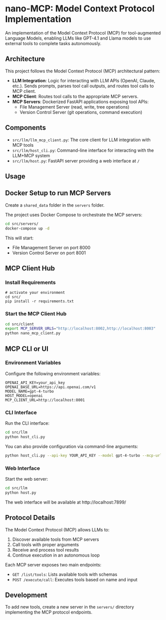 # nano-MCP: Model Context Protocol Implementation

An implementation of the Model Context Protocol (MCP) for tool-augmented Language Models, enabling LLMs like GPT-4.1 and Llama models to use external tools to complete tasks autonomously.

## Architecture

This project follows the Model Context Protocol (MCP) architectural pattern:

- **LLM Integration**: Logic for interacting with LLM APIs (OpenAI, Claude, etc.). Sends prompts, parses tool call outputs, and routes tool calls to MCP client.
- **MCP Client**: Routes tool calls to the appropriate MCP servers.
- **MCP Servers**: Dockerized FastAPI applications exposing tool APIs:
  - File Management Server (read, write, tree operations)
  - Version Control Server (git operations, command execution)

## Components

- `src/llm/llm_mcp_client.py`: The core client for LLM integration with MCP tools
- `src/llm/host_cli.py`: Command-line interface for interacting with the LLM+MCP system
- `src/llm/host.py`: FastAPI server providing a web interface at `/`

## Usage

## Docker Setup to run MCP Servers

Create a `shared_data` folder in the `servers` folder.

The project uses Docker Compose to orchestrate the MCP servers:

```bash
cd src/servers/
docker-compose up -d
```

This will start:
- File Management Server on port 8000
- Version Control Server on port 8001

## MCP Client Hub

### Install Requirements

```
# activate your environment
cd src/
pip install -r requirements.txt
```

### Start the MCP Client Hub

```bash
cd src/client
export MCP_SERVER_URLS="http://localhost:8002,http://localhost:8003"
python nano_mcp_client.py
```

## MCP CLI or UI

### Environment Variables

Configure the following environment variables:

```
OPENAI_API_KEY=your_api_key
OPENAI_BASE_URL=https://api.openai.com/v1
MODEL_NAME=gpt-4-turbo
HOST_MODEL=openai
MCP_CLIENT_URL=http://localhost:8001
```


### CLI Interface

Run the CLI interface:

```bash
cd src/llm
python host_cli.py
```

You can also provide configuration via command-line arguments:

```bash
python host_cli.py --api-key YOUR_API_KEY --model gpt-4-turbo --mcp-url http://localhost:8001
```

### Web Interface

Start the web server:

```bash
cd src/llm
python host.py
```

The web interface will be available at http://localhost:7899/


## Protocol Details

The Model Context Protocol (MCP) allows LLMs to:

1. Discover available tools from MCP servers
2. Call tools with proper arguments
3. Receive and process tool results
4. Continue execution in an autonomous loop

Each MCP server exposes two main endpoints:
- `GET /list/tools`: Lists available tools with schemas
- `POST /execute/call`: Executes tools based on name and input

## Development

To add new tools, create a new server in the `servers/` directory implementing the MCP protocol endpoints.
